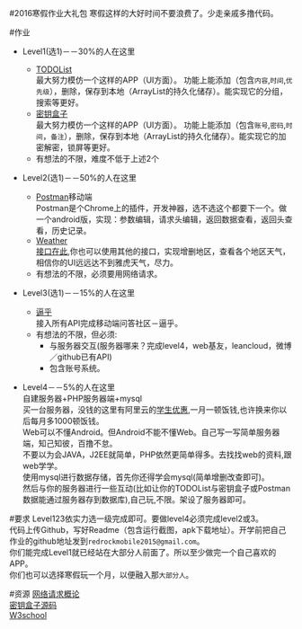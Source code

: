 #2016寒假作业大礼包
寒假这样的大好时间不要浪费了。少走亲戚多撸代码。

#作业
+ Level1(选1)－－30%的人在这里  
    + [TODOList](https://play.google.com/store/apps/details?id=com.todoist&hl=zh-CN)  
    最大努力模仿一个这样的APP（UI方面）。
    功能上能添加（包含`内容`,`时间`,`优先级`），删除，保存到本地（ArrayList的持久化储存）。能实现它的分组，搜索等更好。
    + [密钥盒子](https://play.google.com/store/apps/details?id=com.jude.keychain&hl=zh-CN)  
    最大努力模仿一个这样的APP（UI方面）。
    功能上能添加（包含`账号`,`密码`,`时间`，`备注`），删除，保存到本地（ArrayList的持久化储存）。能实现它的加密解密，锁屏等更好。
    + 有想法的不限，难度不低于上述2个
+ Level2(选1)－－50%的人在这里
    + [Postman](http://www.getpostman.com/)移动端  
    Postman是个Chrome上的插件，开发神器，选不选这个都要下一个。做一个android版，实现：参数编辑，请求头编辑，返回数据查看，返回头查看，历史记录。
    + [Weather](https://play.google.com/store/apps/details?id=com.yahoo.mobile.client.android.weather&hl=zh-CN)  
    [接口在此](http://openweather.weather.com.cn/),你也可以使用其他的接口，实现增删地区，查看各个地区天气，相信你的UI远远达不到雅虎天气，尽力。
    + 有想法的不限，必须要用网络请求。

+ Level3(选1)－－15%的人在这里
    + [逼乎](https://github.com/Jude95/know_web)  
    接入所有API完成移动端问答社区－逼乎。  
    + 有想法的不限，但必须:
        + 与服务器交互(服务器哪来？完成level4，web基友，leancloud，微博／github已有API)   
        + 包含账号系统。
    
+ Level4－－5%的人在这里  
    自建服务器+PHP服务器端+mysql  
    买一台服务器，没钱的这里有阿里云的[学生优惠](http://www.aliyun.com/act/aliyun/campus.html?spm=5176.383338.1909776.12.q2dmDK),一月一顿饭钱,也许换来你以后每月多1000顿饭钱。  
    Web可以不懂Android。但Android不能不懂Web。自己写一写简单服务器端，知己知彼，百撸不怠。  
    不要以为会JAVA，J2EE就简单，PHP依然更简单得多。去找找web的资料,跟web学学。  
    使用mysql进行数据存储，首先你还得学会mysql(简单增删改查即可)。  
    然后与你的服务器进行一些互动(比如让你的TODOList与密钥盒子或Postman数据能通过服务器存到数据库),自己玩,不限。架设了服务器即可。
    
    
#要求
Level123依实力选一级完成即可。要做level4必须完成level2或3。   
代码上传Github，写好Readme（包含运行截图，apk下载地址）。开学前把自己作业的github地址发到` redrockmobile2015@gmail.com `。  
你们能完成Level1就已经站在大部分人前面了。所以至少做完一个自己喜欢的APP。  
你们也可以选择寒假玩一个月，以便融入那`大部分人`。   

#资源
[网络请求概论](http://www.jianshu.com/p/3141d4e46240)  
[密钥盒子源码](https://github.com/Jude95/KeyChain)  
[W3school](http://www.w3school.com.cn/)  

    
    
    
    
